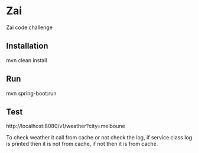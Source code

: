 # Zai
Zai code challenge

## Installation
mvn clean install

## Run
mvn spring-boot:run

## Test
http://localhost:8080/v1/weather?city=melboune

To check weather it call from cache or not check the log, if service class log is printed then it is not from cache, if not then it is from cache.